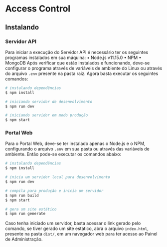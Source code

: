 # Access Control

## Instalando

### Servidor API

Para iniciar a execução do Servidor API é necessário ter os seguintes programas instalados em sua máquina:
• Node.js v11.15.0
• NPM
• MongoDB
Após verificar que estão instalados e funcionando, deve-se configurar o programa através de variáveis de ambiente do Linux ou através do arquivo `.env` presente na pasta raiz. Agora basta executar os seguintes comandos:

```sh
# instalando dependências
$ npm install

# iniciando servidor de desenvolvimento
$ npm run dev

# iniciando servidor em modo produção
$ npm start
```

### Portal Web

Para o Portal Web, deve-se ter instalado apenas o Node.js e o NPM, configurando o arquivo `.env` em sua pasta ou através das variáveis de ambiente. Então pode-se executar os comandos abaixo:

```sh
# instalando dependências
$ npm install

# inicia um servidor local para desenvolvimento
$ npm run dev

# compila para produção e inicia um servidor
$ npm run build
$ npm start

# gera um site estático
$ npm run generate
```

Caso tenha iniciado um servidor, basta acessar o link gerado pelo comando, se tiver gerado um site estático, abra o arquivo `index.html`, presente na pasta `dist/`, em um navegador web para ter acesso ao Painel de Administração.
